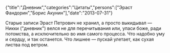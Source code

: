 {"title":"Дневник","categories":"Цитаты","persons":["Эраст Фандорин","Борис Акунин"],"date":"2013-07-31"}

Старые записи Эраст Петрович не хранил, а просто выкидывал — Никки ("дневник") велся не для перечитывания или, упаси боже, ради потомства, а исключительно во имя самого процесса. Что надобно уму и сердцу, и так останется. Что лишнее — пускай улетает, как сухая листва под ветром.

